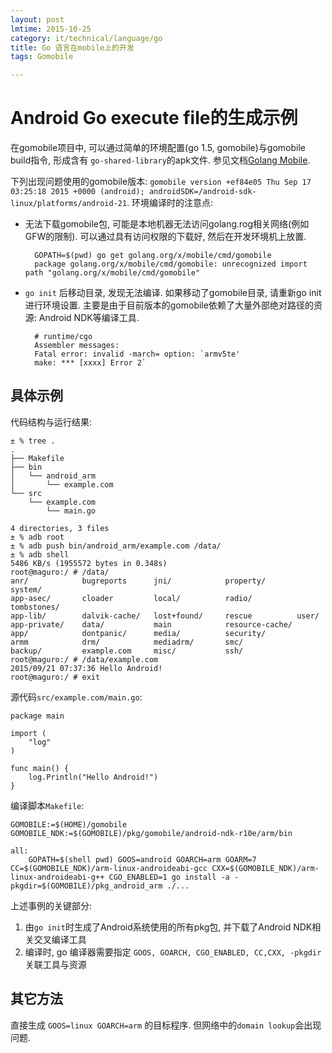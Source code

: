 ```yaml
---
layout: post
lmtime: 2015-10-25
category: it/technical/language/go
title: Go 语言在mobile上的开发
tags: Gomobile

---
```


# Android Go execute file的生成示例

在gomobile项目中, 可以通过简单的环境配置(go 1.5, gomobile)与gomobile build指令, 形成含有
`go-shared-library`的apk文件. 参见文档[Golang Mobile](https://github.com/golang/go/wiki/Mobile).

下列出现问题使用的gomobile版本: `gomobile version +ef84e05 Thu Sep 17 03:25:18 2015 +0000 (android); androidSDK=/android-sdk-linux/platforms/android-21`.
环境编译时的注意点:

* 无法下载gomobile包, 可能是本地机器无法访问golang.rog相关网络(例如GFW的限制). 可以通过具有访问权限的下载好, 然后在开发环境机上放置.

        GOPATH=$(pwd) go get golang.org/x/mobile/cmd/gomobile
        package golang.org/x/mobile/cmd/gomobile: unrecognized import path "golang.org/x/mobile/cmd/gomobile"

* `go init` 后移动目录, 发现无法编译. 如果移动了gomobile目录, 请重新go init进行环境设置. 主要是由于目前版本的gomobile依赖了大量外部绝对路径的资源: Android NDK等编译工具.

        # runtime/cgo
        Assembler messages:
        Fatal error: invalid -march= option: `armv5te'
        make: *** [xxxx] Error 2`

## 具体示例

代码结构与运行结果:

```
± % tree .
.
├── Makefile
├── bin
│   └── android_arm
│       └── example.com
└── src
    └── example.com
        └── main.go

4 directories, 3 files
± % adb root
± % adb push bin/android_arm/example.com /data/
± % adb shell
5486 KB/s (1955572 bytes in 0.348s)
root@maguro:/ # /data/
anr/            bugreports      jni/            property/       system/        
app-asec/       cloader         local/          radio/          tombstones/    
app-lib/        dalvik-cache/   lost+found/     rescue          user/          
app-private/    data/           main            resource-cache/ 
app/            dontpanic/      media/          security/       
armm            drm/            mediadrm/       smc/            
backup/         example.com     misc/           ssh/            
root@maguro:/ # /data/example.com                                              
2015/09/21 07:37:36 Hello Android!
root@maguro:/ # exit
```

源代码`src/example.com/main.go`:

```
package main

import (
	"log"
)

func main() {
	log.Println("Hello Android!")
}
```

编译脚本`Makefile`:

```
GOMOBILE:=$(HOME)/gomobile
GOMOBILE_NDK:=$(GOMOBILE)/pkg/gomobile/android-ndk-r10e/arm/bin

all:
	GOPATH=$(shell pwd) GOOS=android GOARCH=arm GOARM=7 CC=$(GOMOBILE_NDK)/arm-linux-androideabi-gcc CXX=$(GOMOBILE_NDK)/arm-linux-androideabi-g++ CGO_ENABLED=1 go install -a -pkgdir=$(GOMOBILE)/pkg_android_arm ./...
```

上述事例的关键部分:

1. 由`go init`时生成了Android系统使用的所有pkg包, 并下载了Android NDK相关交叉编译工具
2. 编译时, go 编译器需要指定 `GOOS, GOARCH, CGO_ENABLED, CC,CXX, -pkgdir` 关联工具与资源

## 其它方法

直接生成 `GOOS=linux GOARCH=arm` 的目标程序.
但网络中的`domain lookup`会出现问题.
